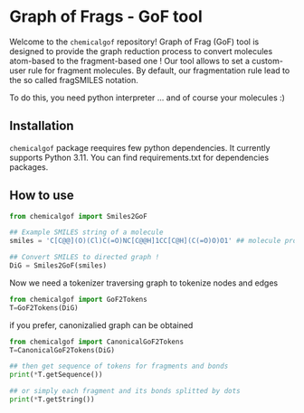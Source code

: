 # Graph of Frags - GoF tool


Welcome to the `chemicalgof` repository! Graph of Frag (GoF) tool is designed to provide the graph reduction process to convert molecules atom-based to the fragment-based one !
Our tool allows to set a custom-user rule for fragment molecules. By default, our fragmentation rule lead to the so called fragSMILES notation.

To do this, you need python interpreter ... and of course your molecules :)

## Installation
`chemicalgof` package reequires few python dependencies. It currently supports Python 3.11. You can find requirements.txt for dependencies packages.

## How to use

```python
from chemicalgof import Smiles2GoF

## Example SMILES string of a molecule
smiles = 'C[C@@](O)(Cl)C(=O)NC[C@@H]1CC[C@H](C(=O)O)O1' ## molecule provides chirality information

## Convert SMILES to directed graph !
DiG = Smiles2GoF(smiles)
```

Now we need a tokenizer traversing graph to tokenize nodes and edges

```python
from chemicalgof import GoF2Tokens
T=GoF2Tokens(DiG)
```

if you prefer, canonizalied graph can be obtained
```python
from chemicalgof import CanonicalGoF2Tokens
T=CanonicalGoF2Tokens(DiG)
```

```python
## then get sequence of tokens for fragments and bonds
print(*T.getSequence())

## or simply each fragment and its bonds splitted by dots
print(*T.getString())
```